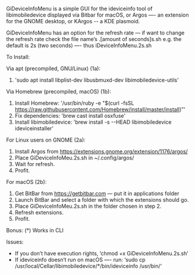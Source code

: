 GiDeviceInfoMenu is a simple GUI for the ideviceinfo tool of libimobiledevice displayed via Bitbar for macOS, or Argos —- an extension for the GNOME desktop, or KArgos -- a KDE plasmoid.

GiDeviceInfoMenu has an option for the refresh rate — if want to change the refresh rate check the file name’s .[amount of seconds]s.sh
e.g. the default is 2s (two seconds) —- thus iDeviceInfoMenu.2s.sh

To Install:

Via apt (precompiled, GNU/Linux) (1a):
1) 'sudo apt install libplist-dev libusbmuxd-dev libimobiledevice-utils'

Via Homebrew (precompiled, macOS) (1b):
1) Install Homebrew: '/usr/bin/ruby -e "$(curl -fsSL https://raw.githubusercontent.com/Homebrew/install/master/install)”'
2) Fix dependencies: 'brew cast install osxfuse'
3) Install libimobiledevice: 'brew install -s --HEAD libimobiledevice ideviceinstaller'

For Linux users on GNOME (2a):
1) Install Argos from https://extensions.gnome.org/extension/1176/argos/
2) Place GiDeviceInfoMeu.2s.sh in ~/.config/argos/
3) Wait for refresh.
4) Profit.

For macOS (2b):
1) Get BitBar from https://getbitbar.com — put it in applications folder
2) Launch BitBar and select a folder with which the extensions should go.
3) Place GiDeviceInfoMeu.2s.sh in the folder chosen in step 2.
4) Refresh extensions.
5) Profit.


Bonus:
(*) Works in CLI

Issues:
- If you don’t have execution rights, ‘chmod +x GiDeviceInfoMenu.2s.sh’
- If ideviceinfo doesn’t run on macOS —- run: ‘sudo cp /usr/local/Cellar/libimobiledevice/*/bin/ideviceinfo /usr/bin/‘
